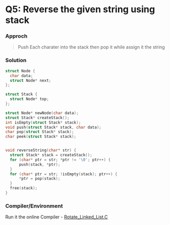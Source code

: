 # Q5: Reverse the given string using stack


### Approch
> Push Each charater into the stack then pop it while assign it the string

### Solution
```C
struct Node {
  char data;
  struct Node* next;
};

struct Stack {
  struct Node* top;
};

struct Node* newNode(char data);
struct Stack* createStack();
int isEmpty(struct Stack* stack);
void push(struct Stack* stack, char data);
char pop(struct Stack* stack);
char peek(struct Stack* stack);


void reverseString(char* str) {
  struct Stack* stack = createStack();
  for (char* ptr = str; *ptr != '\0'; ptr++) {
      push(stack, *ptr);
  }
  for (char* ptr = str; !isEmpty(stack); ptr++) {
      *ptr = pop(stack);
  }
  free(stack);
}
```

### Compiler/Environment
Run it the online Compiler - [Rotate_Linked_List.C](https://replit.com/@AaquilAhamed/Q5-String-ReverseStack#main.c)
